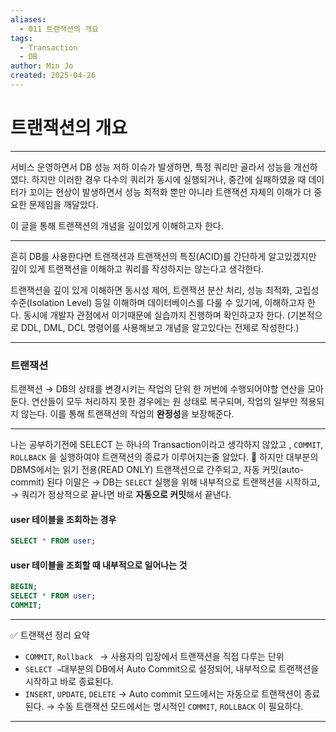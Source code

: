 ```yaml
---
aliases:
  - 011 트랜잭션의 개요
tags:
  - Transaction
  - DB
author: Min Jo
created: 2025-04-26
---
```


# 트랜잭션의 개요 
---

서비스 운영하면서 DB 성능 저하 이슈가 발생하면, 특정 쿼리만 골라서 성능을 개선하였다.
하지만 이러한 경우 다수의 쿼리가 동시에 실행되거나, 중간에 실패하였을 때 데이터가 꼬이는 현상이 발생하면서 성능 최적화 뿐만 아니라 트랜잭션 자체의 이해가 더 중요한 문제임을 깨달았다.

이 글을 통해 트랜잭션의 개념을 깊이있게 이해하고자 한다.

---

흔히 DB를 사용한다면 트랜잭션과 트랜잭션의 특징(ACID)를 간단하게 알고있겠지만 
깊이 있게 트랜잭션을 이해하고 쿼리를 작성하지는 않는다고 생각한다.

트랜잭션을 깊이 있게 이해하면 동시성 제어, 트랜잭션 분산 처리, 성능 최적화, 고립성 수준(Isolation Level) 등일 이해하며 데이터베이스를 
다룰 수 있기에, 이해하고자 한다. 동시에 개발자 관점에서 이기때문에 실습까지 진행하며 확인하고자 한다.  (기본적으로 DDL, DML, DCL 명령어를 사용해보고 개념을 알고있다는 전제로 작성한다.)

---

### 트랜잭션 

트랜잭션 → DB의 상태를 변경시키는 작업의 단위 
한 꺼번에 수행되어야할 연산을 모아둔다.
연산들이 모두 처리하지 못한 경우에는 원 상태로 복구되며, 작업의 일부만 적용되지 않는다. 
이를 통해 트랜잭션의 작업의 **완정성**을 보장해준다.

---

나는 공부하기전에 SELECT 는 하나의 Transaction이라고 생각하지 않았고 , `COMMIT`, `ROLLBACK` 을 실행하여야 트랜잭션의 종료가 이루어지는줄 알았다. 
하지만 대부분의 DBMS에서는 읽기 전용(READ ONLY) 트랜잭션으로 간주되고, 자동 커밋(auto-commit) 된다  이말은 
→ DB는 `SELECT` 실행을 위해 내부적으로 트랜잭션을 시작하고,  
→ 쿼리가 정상적으로 끝나면 바로 **자동으로 커밋**해서 끝낸다.


#### user 테이블을 조회하는 경우 

```sql
SELECT * FROM user; 
```

#### user 테이블을 조회할 때 내부적으로 일어나는 것 

```sql 
BEGIN;
SELECT * FROM user;
COMMIT;
```

----

✅ 트랜잭션 정리 요약
- `COMMIT`, `Rollback `
  → 사용자의 입장에서 트랜잭션을 직접 다루는 단위
- `SELECT
  →`대부분의 DB에서 Auto Commit으로 설정되어, 내부적으로 트랜잭션을 시작하고 바로 종료된다. 
- `INSERT`, `UPDATE`, `DELETE` 
   → Auto commit 모드에서는 자동으로 트랜잭션이 종료된다.
   → 수동 트랜잭션 모드에서는 명시적인  `COMMIT`, `ROLLBACK` 이 필요하다.

---


